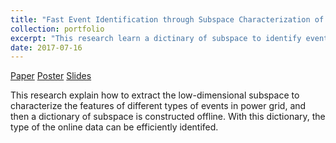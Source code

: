 ```yaml
---
title: "Fast Event Identification through Subspace Characterization of PMU Data in Power Systems"
collection: portfolio 
excerpt: "This research learn a dictinary of subspace to identify events efficiently <br/><img src='/images/Dic1.jpg'>" 
date: 2017-07-16 
---
```

[Paper](http://Wendy0601.github.io/files/fast.pdf) 
[Poster](http://Wendy0601.github.io/files/2017_PES_poster.pdf)
[Slides](http://Wendy0601.github.io/files/Fast_identification.pdf)

This research explain how to extract the low-dimensional subspace to characterize the features of different types of events in power grid, and then a dictionary of subspace is constructed offline. With this dictionary, the type of the online data can be efficiently identifed.

 

